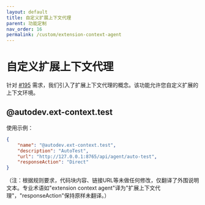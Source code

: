 ```yaml
---
layout: default
title: 自定义扩展上下文代理
parent: 功能定制
nav_order: 16
permalink: /custom/extension-context-agent
---
```


# 自定义扩展上下文代理

针对 [#195](https://github.com/unit-mesh/auto-dev/issues/195) 需求，我们引入了扩展上下文代理的概念。该功能允许您自定义扩展的上下文环境。

## @autodev.ext-context.test

使用示例：

```json
{
    "name": "@autodev.ext-context.test",
    "description": "AutoTest",
    "url": "http://127.0.0.1:8765/api/agent/auto-test",
    "responseAction": "Direct"
}
```

（注：根据规则要求，代码块内容、链接URL等未做任何修改，仅翻译了外围说明文本。专业术语如"extension context agent"译为"扩展上下文代理"，"responseAction"保持原样未翻译。）
